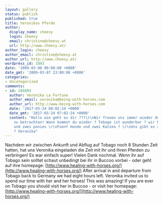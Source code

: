 ```yaml
---
layout: gallery
status: publish
published: true
title: Veronikas Pferde
author:
  display_name: cheesy
  login: cheesy
  email: christine@cheesy.at
  url: http://www.cheesy.at/
author_login: cheesy
author_email: christine@cheesy.at
author_url: http://www.cheesy.at/
wordpress_id: 1893
date: '2009-03-08 00:00:00 +0000'
date_gmt: '2009-03-07 23:00:00 +0000'
categories:
- Uncategorized
comments:
- id: 284803
  author: Veronika La Fortune
  author_email: veronika@being-with-horses.com
  author_url: http://www.being-with-horses.com
  date: '2017-03-24 08:02:24 +0000'
  date_gmt: '2017-03-24 07:02:24 +0000'
  content: "Hallo wie geht es dir ???\r\nWir freuen uns immer wieder deine Bilder
    zu betrachten! Wann kommst du wieder ? Tobago ist wunderbar ? wir haben 9 Pferde
    und zwei ponies \r\nFuenf Hunde und zwei Katzen ? \r\nUns gibt es auch auf www.healing-with-horses.org\r\nDanke
    ? Veronika"
---
```

Nachdem wir zwischen Ankunft und Abflug auf Tobago noch 8 Stunden Zeit hatten, hat uns Veronika eingeladen die Zeit mit ihr und ihren Pferden zu verbringen! Es war einfach super! Vielen Dank nochmal. Wenn ihr auf Tobago sein solltet schaut unbedingt bei ihr in Buccoo vorbei - oder geht auf ihre homepage: [http://www.healing-with-horses.org/](http://www.healing-with-horses.org/)
After arrival in and departure from Tobago back to Germany we had eight hours left. Veronika invited us to spend our time with her and her horses! This was amazing! If you are ever on Tobago you should visit her in Buccoo - or visit her homepage: [http://www.healing-with-horses.org/](http://www.healing-with-horses.org/)